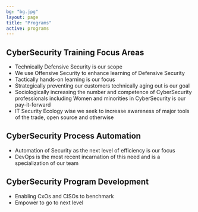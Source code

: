 ```yaml
---
bg: "bg.jpg"
layout: page
title: "Programs"
active: programs
---
```

## CyberSecurity Training Focus Areas
* Technically Defensive Security is our scope
* We use Offensive Security to enhance learning of Defensive Security
* Tactically hands-on learning is our focus
* Strategically preventing our customers technically aging out is our goal
* Sociologically increasing the number and competence of CyberSecurity professionals including Women and minorities in CyberSecurity is our pay-it-forward
* IT Security Ecology wise we seek to increase awareness of major tools of the trade, open source and otherwise

## CyberSecurity Process Automation
* Automation of Security as the next level of efficiency is our focus
* DevOps is the most recent incarnation of this need and is a specialization of our team

## CyberSecurity Program Development
* Enabling CxOs and CISOs to benchmark
* Empower to go to next level